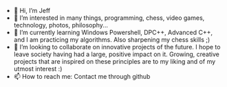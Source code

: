 - 👋 Hi, I’m Jeff
- 👀 I’m interested in many things, programming, chess, video games, technology, photos, philosophy...
- 🌱 I’m currently learning Windows Powershell, DPC++, Advanced C++, and I am practicing my algorithms.
      Also sharpening my chess skills ;)
- 💞️ I’m looking to collaborate on innovative projects of the future. I hope to leave society having had
      a large, positive impact on it. Growing, creative projects that are inspired on these principles
      are to my liking and of my utmost interest :)   
- 📫 How to reach me: Contact me through github
